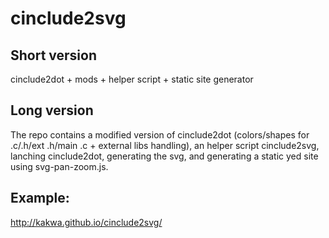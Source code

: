 # cinclude2svg

## Short version


cinclude2dot + mods + helper script + static site generator


## Long version

The repo contains a modified version of cinclude2dot (colors/shapes for .c/.h/ext .h/main .c + external libs handling),
an helper script cinclude2svg, lanching cinclude2dot, generating the svg, and generating a static yed site using svg-pan-zoom.js.

## Example:

http://kakwa.github.io/cinclude2svg/
